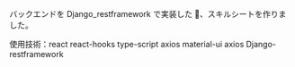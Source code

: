 バックエンドを Django_restframework で実装した 、スキルシートを作りました。

使用技術：react react-hooks type-script axios material-ui axios Django-restframework
